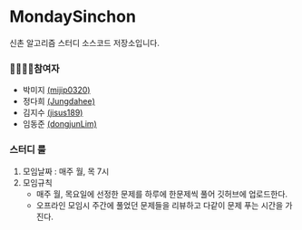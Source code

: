 # MondaySinchon
신촌 알고리즘 스터디 소스코드 저장소입니다.

### 👨‍👩‍👧‍👦참여자

- 박미지 [(mijip0320)](https://github.com/mijip0320)<br>
- 정다희 [(Jungdahee)](https://github.com/Jungdahee)<br>
- 김지수 [(jisus189)](https://github.com/jisus189)<br>
- 임동준 [(dongjunLim)](https://github.com/DongjunLim)<br>

### 스터디 룰

1. 모임날짜 : 매주 월, 목 7시
2. 모임규칙
    *  매주 월, 목요일에 선정한 문제를 하루에 한문제씩 풀어 깃허브에 업로드한다.<br>
    *  오프라인 모임시 주간에 풀었던 문제들을 리뷰하고 다같이 문제 푸는 시간을 가진다.
